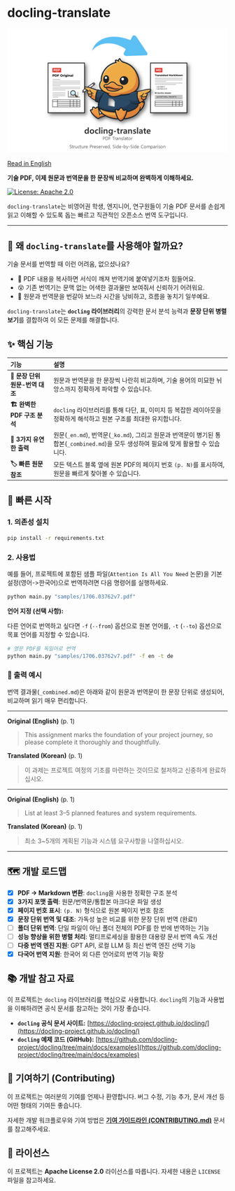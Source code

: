 # docling-translate

<p align="center">
  <img src="docs/logo.png" alt="docling-translate logo" width="600"/>
</p>

[Read in English](docs/README.en.md)

**기술 PDF, 이제 원문과 번역문을 한 문장씩 비교하며 완벽하게 이해하세요.**

[![License: Apache 2.0](https://img.shields.io/badge/License-Apache%202.0-blue.svg)](https://opensource.org/licenses/Apache-2.0)

`docling-translate`는 비영어권 학생, 엔지니어, 연구원들이 기술 PDF 문서를 손쉽게 읽고 이해할 수 있도록 돕는 빠르고 직관적인 오픈소스 번역 도구입니다.

---

## 🤔 왜 `docling-translate`를 사용해야 할까요?

기술 문서를 번역할 때 이런 어려움, 없으셨나요?

*   📄 PDF 내용을 복사하면 서식이 깨져 번역기에 붙여넣기조차 힘들어요.
*   😵 기존 번역기는 문맥 없는 어색한 결과물만 보여줘서 신뢰하기 어려워요.
*   📑 원문과 번역문을 번갈아 보느라 시간을 낭비하고, 흐름을 놓치기 일쑤예요.

`docling-translate`는 **`docling` 라이브러리**의 강력한 문서 분석 능력과 **문장 단위 병렬 보기**를 결합하여 이 모든 문제를 해결합니다.

## ✨ 핵심 기능

| 기능 | 설명 |
| :--- | :--- |
| **📖 문장 단위 원문-번역 대조** | 원문과 번역문을 한 문장씩 나란히 비교하며, 기술 용어의 미묘한 뉘앙스까지 정확하게 파악할 수 있습니다. |
| **🏗️ 완벽한 PDF 구조 분석** | `docling` 라이브러리를 통해 다단, 표, 이미지 등 복잡한 레이아웃을 정확하게 해석하고 원본 구조를 최대한 유지합니다. |
| **📄 3가지 유연한 출력** | 원문(`_en.md`), 번역문(`_ko.md`), 그리고 원문과 번역문이 병기된 통합본(`_combined.md`)을 모두 생성하여 필요에 맞게 활용할 수 있습니다. |
| **🏷️ 빠른 원문 참조** | 모든 텍스트 블록 옆에 원본 PDF의 페이지 번호 `(p. N)`를 표시하여, 원문을 빠르게 찾아볼 수 있습니다. |

## 🚀 빠른 시작

### 1. 의존성 설치

```bash
pip install -r requirements.txt
```

### 2. 사용법

예를 들어, 프로젝트에 포함된 샘플 파일(`Attention Is All You Need` 논문)을 기본 설정(영어->한국어)으로 번역하려면 다음 명령어를 실행하세요.
```bash
python main.py "samples/1706.03762v7.pdf"
```

**언어 지정 (선택 사항):**

다른 언어로 번역하고 싶다면 `-f` (`--from`) 옵션으로 원본 언어를, `-t` (`--to`) 옵션으로 목표 언어를 지정할 수 있습니다.

```bash
# 영문 PDF를 독일어로 번역
python main.py "samples/1706.03762v7.pdf" -f en -t de
```

### 🎨 출력 예시

번역 결과물(`_combined.md`)은 아래와 같이 원문과 번역문이 한 문장 단위로 생성되어, 비교하며 읽기 매우 편리합니다.

---
**Original (English)** (p. 1)
> This assignment marks the foundation of your project journey, so please complete it thoroughly and thoughtfully.

**Translated (Korean)** (p. 1)
> 이 과제는 프로젝트 여정의 기초를 마련하는 것이므로 철저하고 신중하게 완료하십시오.
***
**Original (English)** (p. 1)
> List at least 3–5 planned features and system requirements.

**Translated (Korean)** (p. 1)
> 최소 3~5개의 계획된 기능과 시스템 요구사항을 나열하십시오.
---

## 🗺️ 개발 로드맵

- [x] **PDF → Markdown 변환**: `docling`을 사용한 정확한 구조 분석
- [x] **3가지 포맷 출력**: 원문/번역문/통합본 마크다운 파일 생성
- [x] **페이지 번호 표시**: `(p. N)` 형식으로 원본 페이지 번호 참조
- [x] **문장 단위 번역 및 대조**: 가독성 높은 비교를 위한 문장 단위 번역 (완료!)
- [ ] **폴더 단위 번역**: 단일 파일이 아닌 폴더 전체의 PDF를 한 번에 번역하는 기능
- [ ] **성능 향상을 위한 병렬 처리**: 멀티프로세싱을 활용한 대용량 문서 번역 속도 개선
- [ ] **다중 번역 엔진 지원**: GPT API, 로컬 LLM 등 최신 번역 엔진 선택 기능
- [x] **다국어 번역 지원**: 한국어 외 다른 언어로의 번역 기능 확장

## 📚 개발 참고 자료

이 프로젝트는 `docling` 라이브러리를 핵심으로 사용합니다. `docling`의 기능과 사용법을 이해하려면 공식 문서를 참고하는 것이 가장 좋습니다.

*   **`docling` 공식 문서 사이트:** [https://docling-project.github.io/docling/](https://docling-project.github.io/docling/)
*   **`docling` 예제 코드 (GitHub):** [https://github.com/docling-project/docling/tree/main/docs/examples](https://github.com/docling-project/docling/tree/main/docs/examples)

## 🤝 기여하기 (Contributing)

이 프로젝트는 여러분의 기여를 언제나 환영합니다. 버그 수정, 기능 추가, 문서 개선 등 어떤 형태의 기여든 좋습니다.

자세한 개발 워크플로우와 기여 방법은 [**기여 가이드라인 (CONTRIBUTING.md)**](docs/CONTRIBUTING.md) 문서를 참고해주세요.

## 📜 라이선스

이 프로젝트는 **Apache License 2.0** 라이선스를 따릅니다. 자세한 내용은 `LICENSE` 파일을 참고하세요.